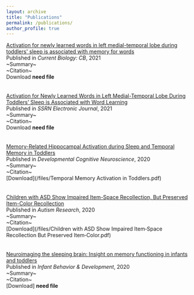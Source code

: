 ```yaml
---
layout: archive
title: "Publications"
permalink: /publications/
author_profile: true
---
```


[Activation for newly learned words in left medial-temporal lobe during toddlers' sleep is associated with memory for words](https://www.researchgate.net/publication/355498630_Activation_for_newly_learned_words_in_left_medial-temporal_lobe_during_toddlers'_sleep_is_associated_with_memory_for_words) 
<br/>
Published in _Current Biology: CB_, 2021
<br/>
~Summary~
<br/>
~Citation~
<br/>
Download __need file__
<br/>
<br/>
<br/>
[Activation for Newly Learned Words in Left Medial-Temporal Lobe During Toddlers’ Sleep is Associated with Word Learning](https://www.researchgate.net/publication/348902249_Activation_for_Newly_Learned_Words_in_Left_Medial-Temporal_Lobe_During_Toddlers%27_Sleep_is_Associated_with_Word_Learning)
<br/>
Published in _SSRN Electronic Journal_, 2021
<br/>
~Summary~
<br/>
~Citation~
<br/>
Download __need file__
<br/>
<br/>
<br/>
[Memory-Related Hippocampal Activation during Sleep and Temporal Memory in Toddlers](https://www.researchgate.net/publication/347979113_Memory-Related_Hippocampal_Activation_during_Sleep_and_Temporal_Memory_in_Toddlers)
<br/>
Published in _Developmental Cognitive Neuroscience_, 2020
<br/>
~Summary~
<br/>
~Citation~
<br/>
[Download](/files/Temporal Memory Activation in Toddlers.pdf)
<br/>
<br/>
<br/>
[Children with ASD Show Impaired Item-Space Recollection, But Preserved Item-Color Recollection](https://www.researchgate.net/publication/344340807_Children_with_ASD_Show_Impaired_Item-Space_Recollection_But_Preserved_Item-Color_Recollection)
<br/>
Published in _Autism Research_, 2020
<br/>
~Summary~
<br/>
~Citation~
<br/>
[Download](/files/Children with ASD Show Impaired Item‐Space Recollection  But Preserved Item‐Color.pdf)
<br/>
<br/>
<br/>
[Neuroimaging the sleeping brain: Insight on memory functioning in infants and toddlers](https://www.researchgate.net/publication/339342817_Neuroimaging_the_sleeping_brain_Insight_on_memory_functioning_in_infants_and_toddlers)
<br/>
Published in _Infant Behavior & Development_, 2020
<br/>
~Summary~
<br/>
~Citation~
<br/>
[Download] __need file__
<br/>
<br/>
<br/>
























